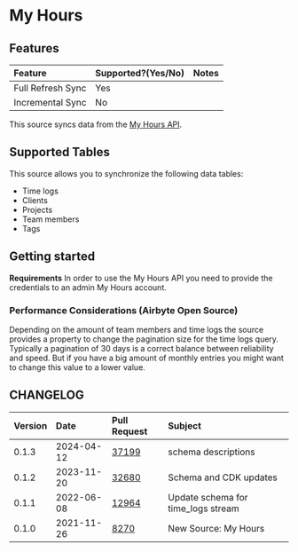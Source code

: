 # My Hours

## Features

| Feature | Supported?\(Yes/No\) | Notes |
| :--- | :--- | :--- |
| Full Refresh Sync | Yes |  |
| Incremental Sync | No |  |

This source syncs data from the [My Hours API](https://documenter.getpostman.com/view/8879268/TVmV4YYU).

## Supported Tables

This source allows you to synchronize the following data tables:

* Time logs
* Clients
* Projects
* Team members
* Tags

## Getting started

**Requirements**
In order to use the My Hours API you need to provide the credentials to an admin My Hours account.

### Performance Considerations (Airbyte Open Source)

Depending on the amount of team members and time logs the source provides a property to change the pagination size for the time logs query. Typically a pagination of 30 days is a correct balance between reliability and speed. But if you have a big amount of monthly entries you might want to change this value to a lower value.


## CHANGELOG

| Version | Date       | Pull Request                                             | Subject                              |
| :------ | :--------- | :------------------------------------------------------- | :----------------------------------- |
| 0.1.3 | 2024-04-12 | [37199](https://github.com/airbytehq/airbyte/pull/37199) | schema descriptions |
| 0.1.2   | 2023-11-20 | [32680](https://github.com/airbytehq/airbyte/pull/32680) | Schema and CDK updates               |
| 0.1.1   | 2022-06-08 | [12964](https://github.com/airbytehq/airbyte/pull/12964) | Update schema for time_logs stream   |
| 0.1.0   | 2021-11-26 | [8270](https://github.com/airbytehq/airbyte/pull/8270)   | New Source: My Hours                 |

